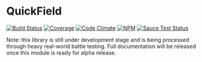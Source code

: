 # QuickField
[![Build Status](https://travis-ci.org/danielkalen/quickdom.svg?branch=master)](https://travis-ci.org/danielkalen/quickdom)
[![Coverage](.config/badges/coverage.png?raw=true)](https://github.com/danielkalen/quickdom)
[![Code Climate](https://codeclimate.com/github/danielkalen/quickdom/badges/gpa.svg)](https://codeclimate.com/github/danielkalen/quickdom)
[![NPM](https://img.shields.io/npm/v/quickdom.svg)](https://npmjs.com/package/quickdom)
[![Sauce Test Status](https://saucelabs.com/browser-matrix/quickdom.svg)](https://saucelabs.com/u/quickdom)

Note: this library is still under development stage and is being processed through heavy real-world battle testing. Full documentation will be released once this module is ready for alpha release.